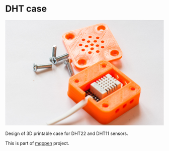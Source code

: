 # DHT case

![DHT case](img/dhtcase.jpg)

Design of 3D printable case for DHT22 and DHT11 sensors.

This is part of [mqopen](http://mqopen.org/) project.
